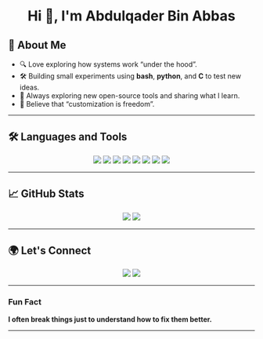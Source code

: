 <h1 align="center">Hi 👋, I'm Abdulqader Bin Abbas</h1>


## 🚀 About Me

- 🔍 Love exploring how systems work “under the hood”.
- 🛠️ Building small experiments using **bash**, **python**, and **C** to test new ideas.  
- 🧭 Always exploring new open-source tools and sharing what I learn.
- 💬 Believe that “customization is freedom”.

---

## 🛠 Languages and Tools

<p align="center">
  <img src="https://img.shields.io/badge/-Python-3776AB?style=flat-square&logo=python&logoColor=white"/>
  <img src="https://img.shields.io/badge/-Bash-4EAA25?style=flat-square&logo=gnu-bash&logoColor=white"/>
  <img src="https://img.shields.io/badge/-Linux-FCC624?style=flat-square&logo=linux&logoColor=black"/>
  <img src="https://img.shields.io/badge/-Qtile-44A833?style=flat-square&logo=qt&logoColor=white"/>
  <img src="https://img.shields.io/badge/-Git-F05032?style=flat-square&logo=git&logoColor=white"/>
  <img src="https://img.shields.io/badge/-Debian-A81D33?style=flat-square&logo=debian&logoColor=white"/>
  <img src="https://img.shields.io/badge/-Vim-019733?style=flat-square&logo=vim&logoColor=white"/>
  <img src="https://img.shields.io/badge/-VSCode-007ACC?style=flat-square&logo=visual-studio-code&logoColor=white"/>
</p>


---

## 📈 **GitHub Stats**

<p align="center">
  <img src="https://github-readme-stats.vercel.app/api?username=abdulqader-atif&show_icons=true&theme=tokyonight" />
  <img src="https://github-readme-stats.vercel.app/api/top-langs/?username=abdulqader-atif&layout=compact&theme=tokyonight" />
</p>

---

## 🌍 **Let's Connect**

<p align="center">
  <a href="https://linkedin.com/in/abdulqaderatif"><img src="https://img.shields.io/badge/-LinkedIn-0077B5?style=flat-square&logo=linkedin&logoColor=white"/></a>
  <a href="https://x.com/abdulqader_atif"><img src="https://img.shields.io/badge/-X-black?style=flat-square&logo=x&logoColor=white"/></a>
</p>

---


### **Fun Fact**

**I often break things just to understand how to fix them better.** 

---

